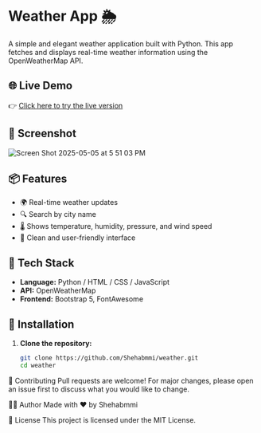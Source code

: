 # Weather App 🌦️

A simple and elegant weather application built with Python. This app fetches and displays real-time weather information using the OpenWeatherMap API.

## 🌐 Live Demo

👉 [Click here to try the live version](https://shehabmmi.github.io/weather/)

## 📸 Screenshot

![Screen Shot 2025-05-05 at 5 51 03 PM](https://github.com/user-attachments/assets/960fe729-4beb-4c2c-b7b1-37b8f0d0e072)


## 📦 Features

- 🌍 Real-time weather updates
- 🔍 Search by city name
- 🌡️ Shows temperature, humidity, pressure, and wind speed
- 🎨 Clean and user-friendly interface

## 🔧 Tech Stack

- **Language:** Python / HTML / CSS / JavaScript
- **API:** OpenWeatherMap
- **Frontend:** Bootstrap 5, FontAwesome


## 🚀 Installation

1. **Clone the repository:**
   ```bash
   git clone https://github.com/Shehabmmi/weather.git
   cd weather


🤝 Contributing
Pull requests are welcome! For major changes, please open an issue first to discuss what you would like to change.

🙋‍♂️ Author
Made with ❤️ by Shehabmmi

📄 License
This project is licensed under the MIT License.
